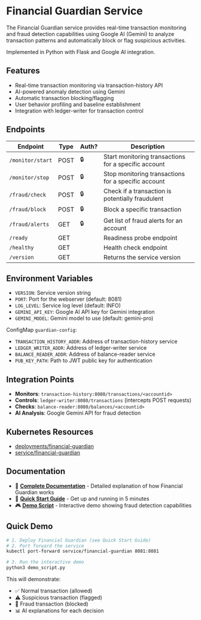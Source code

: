 # Financial Guardian Service

The Financial Guardian service provides real-time transaction monitoring and fraud detection capabilities using Google AI (Gemini) to analyze transaction patterns and automatically block or flag suspicious activities.

Implemented in Python with Flask and Google AI integration.

## Features

- Real-time transaction monitoring via transaction-history API
- AI-powered anomaly detection using Gemini
- Automatic transaction blocking/flagging
- User behavior profiling and baseline establishment
- Integration with ledger-writer for transaction control

## Endpoints

| Endpoint                    | Type | Auth? | Description                                                |
| --------------------------- | ---- | ----- | ---------------------------------------------------------- |
| `/monitor/start`           | POST | 🔒    | Start monitoring transactions for a specific account       |
| `/monitor/stop`            | POST | 🔒    | Stop monitoring transactions for a specific account        |
| `/fraud/check`             | POST | 🔒    | Check if a transaction is potentially fraudulent           |
| `/fraud/block`             | POST | 🔒    | Block a specific transaction                               |
| `/fraud/alerts`            | GET  | 🔒    | Get list of fraud alerts for an account                   |
| `/ready`                   | GET  |       | Readiness probe endpoint                                   |
| `/healthy`                 | GET  |       | Health check endpoint                                      |
| `/version`                 | GET  |       | Returns the service version                                |

## Environment Variables

- `VERSION`: Service version string
- `PORT`: Port for the webserver (default: 8081)
- `LOG_LEVEL`: Service log level (default: INFO)
- `GEMINI_API_KEY`: Google AI API key for Gemini integration
- `GEMINI_MODEL`: Gemini model to use (default: gemini-pro)

ConfigMap `guardian-config`:
- `TRANSACTION_HISTORY_ADDR`: Address of transaction-history service
- `LEDGER_WRITER_ADDR`: Address of ledger-writer service  
- `BALANCE_READER_ADDR`: Address of balance-reader service
- `PUB_KEY_PATH`: Path to JWT public key for authentication

## Integration Points

- **Monitors**: `transaction-history:8080/transactions/<accountid>`
- **Controls**: `ledger-writer:8080/transactions` (intercepts POST requests)
- **Checks**: `balance-reader:8080/balances/<accountid>`
- **AI Analysis**: Google Gemini API for fraud detection

## Kubernetes Resources

- [deployments/financial-guardian](k8s/deployment.yaml)
- [service/financial-guardian](k8s/service.yaml)

## Documentation

- 📖 **[Complete Documentation](DOCUMENTATION.md)** - Detailed explanation of how Financial Guardian works
- 🚀 **[Quick Start Guide](QUICK_START.md)** - Get up and running in 5 minutes  
- 🎮 **[Demo Script](demo_script.py)** - Interactive demo showing fraud detection capabilities

## Quick Demo

```bash
# 1. Deploy Financial Guardian (see Quick Start Guide)
# 2. Port forward the service
kubectl port-forward service/financial-guardian 8081:8081

# 3. Run the interactive demo
python3 demo_script.py
```

This will demonstrate:
- ✅ Normal transaction (allowed)
- ⚠️ Suspicious transaction (flagged)  
- 🚫 Fraud transaction (blocked)
- 📊 AI explanations for each decision
